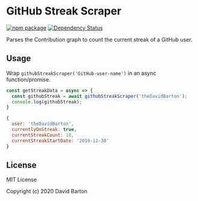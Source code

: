 # GitHub Streak Scraper

[![npm package](https://img.shields.io/npm/v/github-streak-scraper.svg)](https://www.npmjs.com/package/github-streak-scraper)
[![Dependency Status](https://david-dm.org/theDavidBarton/github-streak.svg)](https://david-dm.org/theDavidBarton/github-streak/)

Parses the Contribution graph to count the current streak of a GitHub user.

## Usage

Wrap `githubStreakScraper('GitHub-user-name')` in an async function/promise.

```js
const getStreakData = async => {
  const githubStreak = await githubStreakScraper('theDavidBarton');
  console.log(githubStreak);
}
```

```js
{
  user: 'theDavidBarton',
  currentlyOnStreak: true,
  currentStreakCount: 18,
  currentStreakStartDate: '2019-12-30'
}
```

## License

MIT License

Copyright (c) 2020 David Barton
